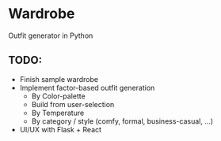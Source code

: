# Wardrobe
 Outfit generator in Python

## TODO:
- Finish sample wardrobe
- Implement factor-based outfit generation
    - By Color-palette 
    - Build from user-selection
    - By Temperature
    - By category / style (comfy, formal, business-casual, ...)
- UI/UX with Flask + React